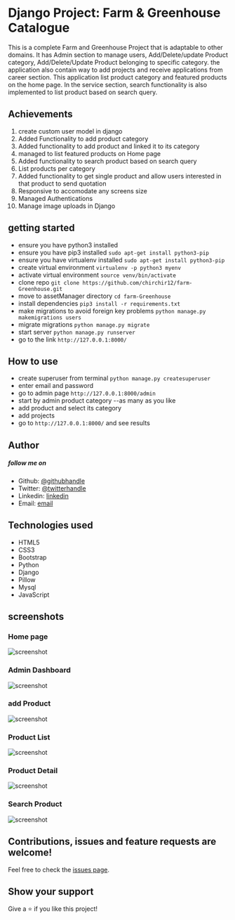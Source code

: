 #  Django Project: Farm & Greenhouse Catalogue
 This is a complete Farm and Greenhouse Project that is adaptable to other domains. It has Admin section to manage users, Add/Delete/update Product category, Add/Delete/Update Product belonging to specific category. the application also contain way to add projects and receive applications from career section. This application list product category and featured products on the home page. In the service section, search functionality is also implemented to list product based on search query.

## Achievements
1. create custom user model in django
2. Added Functionality to add product category 
3. Added functionality to add product and linked it to its category
4. managed to list featured products on Home page
5. Added functionality to search product based on search query 
6. List products per category 
7. Added functionality to get single product and allow users interested in that product to send quotation
8. Responsive to accomodate any screens size
9. Managed Authentications 
10. Manage image uploads in Django


## getting started
* ensure you have python3 installed
* ensure you have pip3 installed `sudo apt-get install python3-pip`
* ensure you have virtualenv installed `sudo apt-get install python3-pip`
* create virtual environment `virtualenv -p python3 myenv`
* activate virtual environment `source venv/bin/activate`
* clone repo `git clone https://github.com/chirchir12/farm-Greenhouse.git`
* move to assetManager directory `cd farm-Greenhouse`
* install dependencies `pip3 install -r requirements.txt`
* make migrations to avoid foreign key problems `python manage.py makemigrations users`
* migrate migrations `python manage.py migrate`
* start server `python manage.py runserver`
* go to the link `http://127.0.0.1:8000/`

## How to use 
* create superuser from terminal `python manage.py createsuperuser`
* enter email and password
* go to admin page `http://127.0.0.1:8000/admin`
* start by admin product category --as many as you like
* add product and select its category
* add projects 
* go to `http://127.0.0.1:8000/` and see results


## Author

##### follow me on

- Github: [@githubhandle](https://github.com/chirchir12)
- Twitter: [@twitterhandle](https://twitter.com/shadochir)
- Linkedin: [linkedin](https://www.linkedin.com/in/emmanuel-chirchir/)
- Email: [email](chirchir7370@gmail.com)

## Technologies used
* HTML5
* CSS3
* Bootstrap
* Python
* Django 
* Pillow
* Mysql
* JavaScript


## screenshots

### Home page

![screenshot](screenshots/home.png)

### Admin Dashboard

![screenshot](screenshots/admin.png)

### add Product
![screenshot](screenshots/add.png)

### Product List
![screenshot](screenshots/list.png)

### Product Detail
![screenshot](screenshots/detail.png)
### Search Product
![screenshot](screenshots/search.png)
## Contributions, issues and feature requests are welcome!

Feel free to check the [issues page](issues/).

## Show your support

Give a ⭐️ if you like this project!
